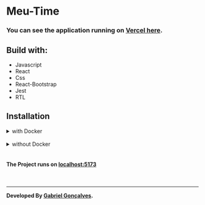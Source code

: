 # Meu-Time

### You can see the application running on [Vercel here](https://coopercarga-challenge.vercel.app/).

## Build with:
  - Javascript
  - React
  - Css
  - React-Bootstrap
  - Jest
  - RTL

## Installation

<details>
<summary>with Docker</summary>

```sh
docker-compose up -d
```
 - the application will be already running on port [5173](http://localhost:5173)
#### Test with:
```sh
docker exec -it meu-time-frontend-1 sh
```
```sh
npm test
```
#### or
```sh
npm run test:coverage
```
</details>

<br/>

<details>
<summary>without Docker</summary>

```sh
cd app && npm install
```
#### Start application with:
```sh
npm start
```

#### Test with:
```sh
npm test
```
#### or
```sh
npm run test:coverage
```

</details>

<br/>

#### The Project runs on  [localhost:5173](http://localhost:5173)
<br/>
<hr/>

**Developed By [Gabriel Gonçalves](https://www.linkedin.com/in/gabrielraedergoncalves/).**